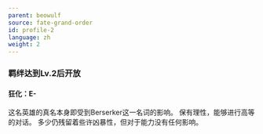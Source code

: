 ```yaml
---
parent: beowulf
source: fate-grand-order
id: profile-2
language: zh
weight: 2
---
```


### 羁绊达到Lv.2后开放

#### 狂化：E-

这名英雄的真名本身即受到Berserker这一名词的影响。
保有理性，能够进行高等的对话。
多少仍残留着些许凶暴性，但对于能力没有任何影响。
